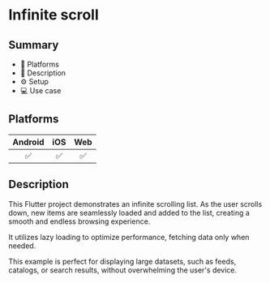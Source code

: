 # Infinite scroll

## Summary
- 🚀 Platforms
- 📃 Description
- ⚙️ Setup
- 💻 Use case

## Platforms
| Android | iOS | Web |
|:-------:|:---:|:---:|
|    ✅    |  ✅  |  ✅   |

## Description

This Flutter project demonstrates an infinite scrolling list. As the user scrolls down, new items are seamlessly loaded and added to the list, creating a smooth and endless browsing experience. 

It utilizes lazy loading to optimize performance, fetching data only when needed. 

This example is perfect for displaying large datasets, such as feeds, catalogs, or search results, without overwhelming the user's device.
